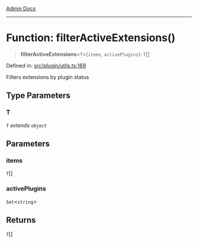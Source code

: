 [Admin Docs](/)

***

# Function: filterActiveExtensions()

> **filterActiveExtensions**\<`T`\>(`items`, `activePlugins`): `T`[]

Defined in: [src/plugin/utils.ts:169](https://github.com/Sourya07/talawa-api/blob/3df16fa5fb47e8947dc575f048aef648ae9ebcf8/src/plugin/utils.ts#L169)

Filters extensions by plugin status

## Type Parameters

### T

`T` *extends* `object`

## Parameters

### items

`T`[]

### activePlugins

`Set`\<`string`\>

## Returns

`T`[]
